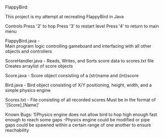 FlappyBird:

  This project is my attempt at recreating FlappyBird in Java  

Controls
Press '2' to hop
Press '3' to restart level 
Press '4' to return to main menu

FlappyBird.java -  
Main program logic controlling gameboard and interfacing with all other objects and controllers

ScoreHandler.java - 
Reads, Writes, and Sorts score data to scores.txt file
Creates arraylist of score objects 

Score.java - 
Score object consisting of a (str)name and (int)score

Bird.java - 
Bird object consisting of X/Y positioning, height, width, and a simple physics engine

Scores.txt - 
File consisting of all recorded scores
Must be in the format of '[Score],[Name]'

Known Bugs:
1)Physics engine does not allow bird to hop high enough fast enough to reach some gaps
-Physics engine could be modified or pipe gaps could be spawned within a certain range of one another to ensure reachability